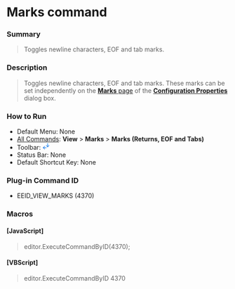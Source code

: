 # Marks command

### Summary

> Toggles newline characters, EOF and tab marks.

### Description

> Toggles newline characters, EOF and tab marks. These marks can be set independently
> on the [**Marks** page](../../dlg/properties/marks/index) of
> the **[Configuration Properties](../../dlg/properties/index)** dialog box.

### How to Run

- Default Menu: None
- [All Commands](../tools/all_commands): **View** >
**Marks** \> **Marks (Returns, EOF and Tabs)**
- Toolbar: ![](../../images/marks.gif)
- Status Bar: None
- Default Shortcut Key: None

### Plug-in Command ID

- EEID\_VIEW\_MARKS (4370)

### Macros

#### \[JavaScript\]

> editor.ExecuteCommandByID(4370);

#### \[VBScript\]

> editor.ExecuteCommandByID 4370
